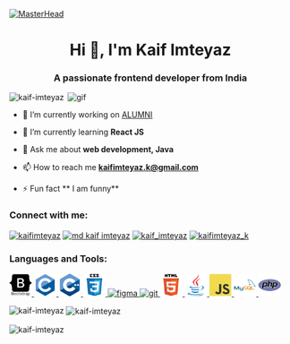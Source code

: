 [![MasterHead](https://www.digitalsolutionservices.com/img/services/web%20development.gif)](https://github.com/Kaif-Imteyaz)
<h1 align="center">Hi 👋, I'm Kaif Imteyaz</h1>
<h3 align="center">A passionate frontend developer from India</h3>
<img align="right" width="400" src="https://www.careerguide.com/career/wp-content/uploads/2020/03/full-stack-development.gif" alt="gif">

<p align="left"> <img src="https://komarev.com/ghpvc/?username=kaif-imteyaz&label=Profile%20views&color=0e75b6&style=flat" alt="kaif-imteyaz" /> </p>

- 🔭 I’m currently working on [ALUMNI](https://github.com/Kaif-Imteyaz/Alumni)

- 🌱 I’m currently learning **React JS**

- 💬 Ask me about **web development, Java**

- 📫 How to reach me **kaifimteyaz.k@gmail.com**

- ⚡ Fun fact ** I am funny**

<h3 align="left">Connect with me:</h3>
<p align="left">
<a href="https://twitter.com/kaifimteyaz" target="blank"><img align="center" src="https://raw.githubusercontent.com/rahuldkjain/github-profile-readme-generator/master/src/images/icons/Social/twitter.svg" alt="kaifimteyaz" height="30" width="40" /></a>
<a href="https://linkedin.com/in/md kaif imteyaz" target="blank"><img align="center" src="https://raw.githubusercontent.com/rahuldkjain/github-profile-readme-generator/master/src/images/icons/Social/linked-in-alt.svg" alt="md kaif imteyaz" height="30" width="40" /></a>
<a href="https://instagram.com/kaif_imteyaz" target="blank"><img align="center" src="https://raw.githubusercontent.com/rahuldkjain/github-profile-readme-generator/master/src/images/icons/Social/instagram.svg" alt="kaif_imteyaz" height="30" width="40" /></a>
<a href="https://www.hackerrank.com/kaifimteyaz_k" target="blank"><img align="center" src="https://raw.githubusercontent.com/rahuldkjain/github-profile-readme-generator/master/src/images/icons/Social/hackerrank.svg" alt="kaifimteyaz_k" height="30" width="40" /></a>
</p>

<h3 align="left">Languages and Tools:</h3>
<p align="left"> <a href="https://getbootstrap.com" target="_blank" rel="noreferrer"> <img src="https://raw.githubusercontent.com/devicons/devicon/master/icons/bootstrap/bootstrap-plain-wordmark.svg" alt="bootstrap" width="40" height="40"/> </a> <a href="https://www.cprogramming.com/" target="_blank" rel="noreferrer"> <img src="https://raw.githubusercontent.com/devicons/devicon/master/icons/c/c-original.svg" alt="c" width="40" height="40"/> </a> <a href="https://www.w3schools.com/cpp/" target="_blank" rel="noreferrer"> <img src="https://raw.githubusercontent.com/devicons/devicon/master/icons/cplusplus/cplusplus-original.svg" alt="cplusplus" width="40" height="40"/> </a> <a href="https://www.w3schools.com/css/" target="_blank" rel="noreferrer"> <img src="https://raw.githubusercontent.com/devicons/devicon/master/icons/css3/css3-original-wordmark.svg" alt="css3" width="40" height="40"/> </a> <a href="https://www.figma.com/" target="_blank" rel="noreferrer"> <img src="https://www.vectorlogo.zone/logos/figma/figma-icon.svg" alt="figma" width="40" height="40"/> </a> <a href="https://git-scm.com/" target="_blank" rel="noreferrer"> <img src="https://www.vectorlogo.zone/logos/git-scm/git-scm-icon.svg" alt="git" width="40" height="40"/> </a> <a href="https://www.w3.org/html/" target="_blank" rel="noreferrer"> <img src="https://raw.githubusercontent.com/devicons/devicon/master/icons/html5/html5-original-wordmark.svg" alt="html5" width="40" height="40"/> </a> <a href="https://www.java.com" target="_blank" rel="noreferrer"> <img src="https://raw.githubusercontent.com/devicons/devicon/master/icons/java/java-original.svg" alt="java" width="40" height="40"/> </a> <a href="https://developer.mozilla.org/en-US/docs/Web/JavaScript" target="_blank" rel="noreferrer"> <img src="https://raw.githubusercontent.com/devicons/devicon/master/icons/javascript/javascript-original.svg" alt="javascript" width="40" height="40"/> </a> <a href="https://www.mysql.com/" target="_blank" rel="noreferrer"> <img src="https://raw.githubusercontent.com/devicons/devicon/master/icons/mysql/mysql-original-wordmark.svg" alt="mysql" width="40" height="40"/> </a> <a href="https://www.php.net" target="_blank" rel="noreferrer"> <img src="https://raw.githubusercontent.com/devicons/devicon/master/icons/php/php-original.svg" alt="php" width="40" height="40"/> </a> </p>

<p><img align="left" src="https://github-readme-stats.vercel.app/api/top-langs?username=kaif-imteyaz&show_icons=true&locale=en&layout=compact" alt="kaif-imteyaz" /></p>

<p>&nbsp;<img align="center" src="https://github-readme-stats.vercel.app/api?username=kaif-imteyaz&show_icons=true&locale=en" alt="kaif-imteyaz" /></p>

<p><img align="center" src="https://github-readme-streak-stats.herokuapp.com/?user=kaif-imteyaz&" alt="kaif-imteyaz" /></p>
